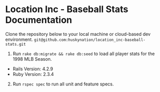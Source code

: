 # Location Inc - Baseball Stats Documentation
Clone the repository below to your local machine or cloud-based dev environment.
```git@github.com:huskynation/location_inc-baseball-stats.git```

1.  Run ```rake db:migrate && rake db:seed``` to load all player stats for the 1998 MLB Season.

  - Rails Version: 4.2.9
  - Ruby Version: 2.3.4

2.  Run ```rspec spec``` to run all unit and feature specs.


